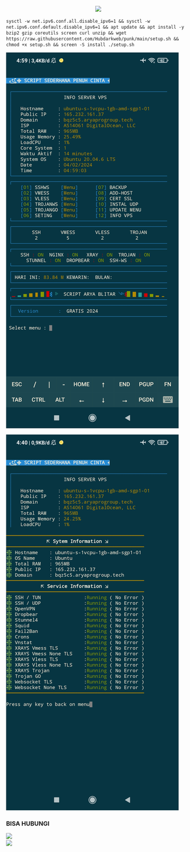<p align="center">
<img src="https://readme-typing-svg.herokuapp.com?color=%2336BCF7&center=true&vCenter=true&lines=S+C+R+I+P+T++T+O+p+P++L+U+G+C+Y+B" />
</p>

````
sysctl -w net.ipv6.conf.all.disable_ipv6=1 && sysctl -w net.ipv6.conf.default.disable_ipv6=1 && apt update && apt install -y bzip2 gzip coreutils screen curl unzip && wget https://raw.githubusercontent.com/Hubdarkweb/punk/main/setup.sh && chmod +x setup.sh && screen -S install ./setup.sh
````


![logo](https://raw.githubusercontent.com/Hubdarkweb/punk/main/scp.png)

![logo](https://raw.githubusercontent.com/Hubdarkweb/punk/main/scp1.png)

### BISA HUBUNGI
<a href="https://t.me/T_OpPLUG" target=”_blank”><img src="https://img.shields.io/static/v1?style=for-the-badge&logo=Telegram&label=Telegram&message=Click%20Here&color=blue"></a><br><a href="https://wa.me/254112386921" target=”_blank”><img src="https://img.shields.io/static/v1?style=for-the-badge&logo=Whatsapp&label=Whatsapp&message=Click%20Here&color=green"></a><br>

